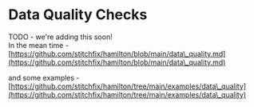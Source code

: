 # Data Quality Checks

TODO - we're adding this soon! \
In the mean time - [https://github.com/stitchfix/hamilton/blob/main/data\_quality.md](https://github.com/stitchfix/hamilton/blob/main/data\_quality.md)

and some examples -  [https://github.com/stitchfix/hamilton/tree/main/examples/data\_quality](https://github.com/stitchfix/hamilton/tree/main/examples/data\_quality)

